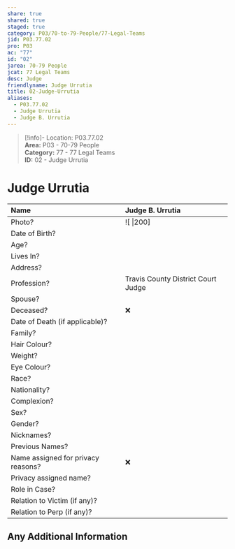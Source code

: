 ```yaml
---  
share: true  
shared: true  
staged: true  
category: P03/70-to-79-People/77-Legal-Teams  
jid: P03.77.02  
pro: P03  
ac: "77"  
id: "02"  
jarea: 70-79 People  
jcat: 77 Legal Teams  
desc: Judge  
friendlyname: Judge Urrutia  
title: 02-Judge-Urrutia  
aliases:  
  - P03.77.02  
  - Judge Urrutia  
  - Judge B. Urrutia  
---  
```

>[!info]- Location: P03.77.02  
>**Area:** P03 - 70-79 People  
>**Category:** 77 - 77 Legal Teams  
>**ID:** 02 - Judge Urrutia  
  
# Judge Urrutia  
  
| Name                               | Judge B. Urrutia           |  
|:---------------------------------- |:---------- |  
| Photo?                             | ![  \|200] |  
| Date of Birth?                     |            |  
| Age?                               |            |  
| Lives In?                          |            |  
| Address?                           |            |  
| Profession?                        |  Travis County District Court Judge          |  
| Spouse?                            |            |  
| Deceased?                          | ❌      |  
| Date of Death (if applicable)?     |            |  
| Family?                            |            |  
| Hair Colour?                       |            |  
| Weight?                            |            |  
| Eye Colour?                        |            |  
| Race?                              |            |  
| Nationality?                       |            |  
| Complexion?                        |            |  
| Sex?                               |            |  
| Gender?                                   |            |  
| Nicknames?                         |            |  
| Previous Names?                    |            |  
| Name assigned for privacy reasons? | ❌      |  
| Privacy assigned name?             |            |  
| Role in Case?                      |            |  
| Relation to Victim (if any)?       |            |  
| Relation to Perp (if any)?         |            |  
  
## Any Additional Information